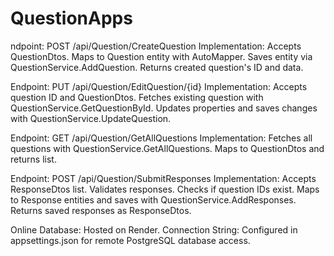 # QuestionApps
ndpoint: POST /api/Question/CreateQuestion
Implementation:
Accepts QuestionDtos.
Maps to Question entity with AutoMapper.
Saves entity via QuestionService.AddQuestion.
Returns created question's ID and data.

Endpoint: PUT /api/Question/EditQuestion/{id}
Implementation:
Accepts question ID and QuestionDtos.
Fetches existing question with QuestionService.GetQuestionById.
Updates properties and saves changes with QuestionService.UpdateQuestion.

Endpoint: GET /api/Question/GetAllQuestions
Implementation:
Fetches all questions with QuestionService.GetAllQuestions.
Maps to QuestionDtos and returns list.

Endpoint: POST /api/Question/SubmitResponses
Implementation:
Accepts ResponseDtos list.
Validates responses.
Checks if question IDs exist.
Maps to Response entities and saves with QuestionService.AddResponses.
Returns saved responses as ResponseDtos.

Online Database: Hosted on Render.
Connection String: Configured in appsettings.json for remote PostgreSQL database access.
